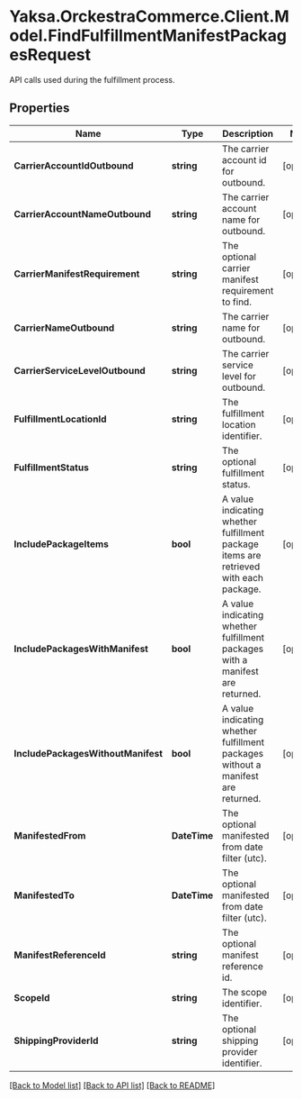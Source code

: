 # Yaksa.OrckestraCommerce.Client.Model.FindFulfillmentManifestPackagesRequest
API calls used during the fulfillment process.

## Properties

Name | Type | Description | Notes
------------ | ------------- | ------------- | -------------
**CarrierAccountIdOutbound** | **string** | The carrier account id for outbound. | [optional] 
**CarrierAccountNameOutbound** | **string** | The carrier account name for outbound. | [optional] 
**CarrierManifestRequirement** | **string** | The optional carrier manifest requirement to find. | [optional] 
**CarrierNameOutbound** | **string** | The carrier name for outbound. | [optional] 
**CarrierServiceLevelOutbound** | **string** | The carrier service level for outbound. | [optional] 
**FulfillmentLocationId** | **string** | The fulfillment location identifier. | [optional] 
**FulfillmentStatus** | **string** | The optional fulfillment status. | [optional] 
**IncludePackageItems** | **bool** | A value indicating whether fulfillment package items are retrieved with each package. | [optional] 
**IncludePackagesWithManifest** | **bool** | A value indicating whether fulfillment packages with a manifest are returned. | [optional] 
**IncludePackagesWithoutManifest** | **bool** | A value indicating whether fulfillment packages without a manifest are returned. | [optional] 
**ManifestedFrom** | **DateTime** | The optional manifested from date filter (utc). | [optional] 
**ManifestedTo** | **DateTime** | The optional manifested from date filter (utc). | [optional] 
**ManifestReferenceId** | **string** | The optional manifest reference id. | [optional] 
**ScopeId** | **string** | The scope identifier. | [optional] 
**ShippingProviderId** | **string** | The optional shipping provider identifier. | [optional] 

[[Back to Model list]](../README.md#documentation-for-models) [[Back to API list]](../README.md#documentation-for-api-endpoints) [[Back to README]](../README.md)

